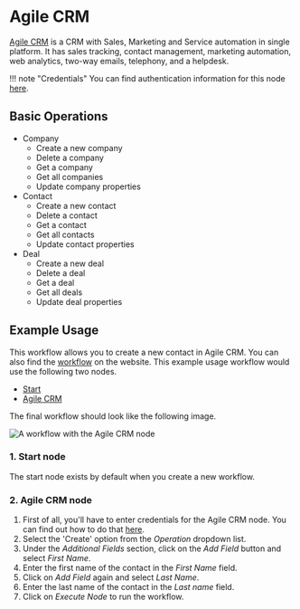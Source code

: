 # Agile CRM

[Agile CRM](https://www.agilecrm.com/) is a CRM with Sales, Marketing and Service automation in single platform. It has sales tracking, contact management, marketing automation, web analytics, two-way emails, telephony, and a helpdesk.

!!! note "Credentials"
    You can find authentication information for this node [here](/integrations/credentials/agileCrm/).


## Basic Operations

* Company
    * Create a new company
    * Delete a company
    * Get a company
    * Get all companies
    * Update company properties
* Contact
    * Create a new contact
    * Delete a contact
    * Get a contact
    * Get all contacts
    * Update contact properties
* Deal
    * Create a new deal
    * Delete a deal
    * Get a deal
    * Get all deals
    * Update deal properties


## Example Usage

This workflow allows you to create a new contact in Agile CRM. You can also find the [workflow](https://n8n.io/workflows/474) on the website. This example usage workflow would use the following two nodes.
- [Start](/integrations/core-nodes/n8n-nodes-base.start/)
- [Agile CRM]()

The final workflow should look like the following image.

![A workflow with the Agile CRM node](/_images/integrations/nodes/agilecrm/workflow.png)

### 1. Start node

The start node exists by default when you create a new workflow.

### 2. Agile CRM node

1. First of all, you'll have to enter credentials for the Agile CRM node. You can find out how to do that [here](/integrations/credentials/agileCrm/).
2. Select the 'Create' option from the *Operation* dropdown list.
3. Under the *Additional Fields* section, click on the *Add Field* button and select *First Name*.
5. Enter the first name of the contact in the *First Name* field.
6. Click on *Add Field* again and select *Last Name*.
7. Enter the last name of the contact in the *Last name* field.
8. Click on *Execute Node* to run the workflow.
